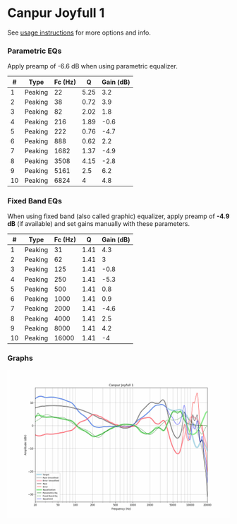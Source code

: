 # Canpur Joyfull 1
See [usage instructions](https://github.com/jaakkopasanen/AutoEq#usage) for more options and info.

### Parametric EQs
Apply preamp of -6.6 dB when using parametric equalizer.

|   # | Type    |   Fc (Hz) |    Q |   Gain (dB) |
|-----|---------|-----------|------|-------------|
|   1 | Peaking |        22 | 5.25 |         3.2 |
|   2 | Peaking |        38 | 0.72 |         3.9 |
|   3 | Peaking |        82 | 2.02 |         1.8 |
|   4 | Peaking |       216 | 1.89 |        -0.6 |
|   5 | Peaking |       222 | 0.76 |        -4.7 |
|   6 | Peaking |       888 | 0.62 |         2.2 |
|   7 | Peaking |      1682 | 1.37 |        -4.9 |
|   8 | Peaking |      3508 | 4.15 |        -2.8 |
|   9 | Peaking |      5161 | 2.5  |         6.2 |
|  10 | Peaking |      6824 | 4    |         4.8 |

### Fixed Band EQs
When using fixed band (also called graphic) equalizer, apply preamp of **-4.9 dB** (if available) and set gains manually with these parameters.

|   # | Type    |   Fc (Hz) |    Q |   Gain (dB) |
|-----|---------|-----------|------|-------------|
|   1 | Peaking |        31 | 1.41 |         4.3 |
|   2 | Peaking |        62 | 1.41 |         3   |
|   3 | Peaking |       125 | 1.41 |        -0.8 |
|   4 | Peaking |       250 | 1.41 |        -5.3 |
|   5 | Peaking |       500 | 1.41 |         0.8 |
|   6 | Peaking |      1000 | 1.41 |         0.9 |
|   7 | Peaking |      2000 | 1.41 |        -4.6 |
|   8 | Peaking |      4000 | 1.41 |         2.5 |
|   9 | Peaking |      8000 | 1.41 |         4.2 |
|  10 | Peaking |     16000 | 1.41 |        -4   |

### Graphs
![](./Canpur%20Joyfull%201.png)
